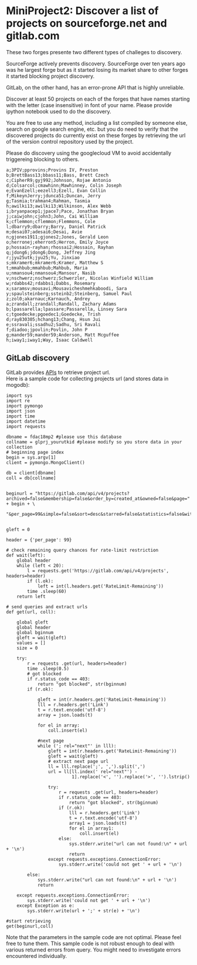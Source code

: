 # MiniProject2: Discover a list of projects on sourceforge.net and gitlab.com


These two forges presente two different types of challeges to discovery. 

SourceForge actively prevents discovery. SourceForge over ten years ago was he largest forge 
but as it started losing its market share to other forges it started blocking project discovery. 

GitLab, on the other hand, has an error-prone API that is highly unreliable. 



Discover at least 50 projects on each of the forges that have 
names starting with the letter (case insensitive) in font of your name. 
Please provide ipython notebook used to do the discovery.

You are free to use any method, including a list compiled by someone else, search on google search engine, etc. 
but you do need to verify that the discovered projects do currently exist on these 
forges by retrieving the url of the version control repository used by the project. 

Please do discovery using the googlecloud VM to avoid accidentally 
triggereing blocking to others. 

```
a;3PIV;pprovins;Provins IV, Preston
b;BrettBass13;bbass11;Bass, Brett Czech
c;CipherR9;gyj992;Johnson, Rojae Antonio
d;Colsarcol;cmawhinn;Mawhinney, Colin Joseph
e;EvanEzell;eezell3;Ezell, Evan Collin
f;MikeynJerry;jdunca51;Duncan, Jerry
g;Tasmia;trahman4;Rahman, Tasmia
h;awilki13;awilki13;Wilkinson, Alex Webb
i;bryanpacep1;jpace7;Pace, Jonathan Bryan
j;caiwjohn;cjohn3;John, Cai William
k;cflemmon;cflemmon;Flemmons, Cole
l;dbarry9;dbarry;Barry, Daniel Patrick
m;desai07;adesai6;Desai, Avie
n;gjones1911;gjones2;Jones, Gerald Leon
o;herronej;eherron5;Herron, Emily Joyce
p;hossain-rayhan;rhossai2;Hossain, Rayhan
q;jdong6;jdong6;Dong, Jeffrey Jing
r;jyu25utk;jyu25;Yu, Jinxiao
s;mkramer6;mkramer6;Kramer, Matthew S
t;mmahbub;mmahbub;Mahbub, Maria
u;nmansou4;nmansou4;Mansour, Nasib
v;nschwerz;nschwerz;Schwerzler, Nicolas Winfield William
w;rdabbs42;rdabbs1;Dabbs, Rosemary
x;saramsv;mousavi;Mousavicheshmehkaboodi, Sara
y;spaulsteinberg;ssteinb2;Steinberg, Samuel Paul
z;zol0;akarnauc;Karnauch, Andrey
a;zrandall;zrandall;Randall, Zachary Adams
b;lpassarella;lpassare;Passarella, Linsey Sara
c;tgoedecke;pgoedec1;Goedecke, Trish
d;ray830305;hchang13;Chang, Hsun Jui
e;ssravali;ssadhu2;Sadhu, Sri Ravali
f;diadoo;jpovlin;Povlin, John P
g;mander59;mander59;Anderson, Matt Mcguffee
h;iway1;iway1;Way, Isaac Caldwell
```

## GitLab discovery  
GitLab provides [APIs](https://docs.gitlab.com/ee/api/) to retrieve project url.  
Here is a sample code for collecting projects url (and stores data in mogodb):
```
import sys
import re
import pymongo
import json
import time
import datetime
import requests

dbname = fdac18mp2 #please use this database
collname = glprj_yourutkid #please modify so you store data in your collection
# beginning page index
begin = sys.argv[1]
client = pymongo.MongoClient()

db = client[dbname]
coll = db[collname]


beginurl = "https://gitlab.com/api/v4/projects?archived=false&membership=false&order_by=created_at&owned=false&page=" + begin + \
    "&per_page=99&simple=false&sort=desc&starred=false&statistics=false&with_custom_attributes=false&with_issues_enabled=false&with_merge_requests_enabled=false"


gleft = 0

header = {'per_page': 99}

# check remaining query chances for rate-limit restriction
def wait(left):
    global header
    while (left < 20):
        l = requests.get('https://gitlab.com/api/v4/projects', headers=header)
        if (l.ok):
            left = int(l.headers.get('RateLimit-Remaining'))
        time .sleep(60)
    return left

# send queries and extract urls 
def get(url, coll):

    global gleft
    global header
    global bginnum
    gleft = wait(gleft)
    values = []
    size = 0

    try:
        r = requests .get(url, headers=header)
        time .sleep(0.5)
        # got blocked
        if r.status_code == 403:
            return "got blocked", str(bginnum)
        if (r.ok):

            gleft = int(r.headers.get('RateLimit-Remaining'))
            lll = r.headers.get('Link')
            t = r.text.encode('utf-8')
            array = json.loads(t)
            
            for el in array:
                coll.insert(el)
 
            #next page
            while ('; rel="next"' in lll):
                gleft = int(r.headers.get('RateLimit-Remaining'))
                gleft = wait(gleft)
                # extract next page url
                ll = lll.replace(';', ',').split(',')
                url = ll[ll.index(' rel="next"') -
                         1].replace('<', '').replace('>', '').lstrip()
             
                try:
                    r = requests .get(url, headers=header)
                    if r.status_code == 403:
                        return "got blocked", str(bginnum)
                    if (r.ok):
                        lll = r.headers.get('Link')
                        t = r.text.encode('utf-8')
                        array1 = json.loads(t)
                        for el in array1:
                            coll.insert(el)
                    else:
                        sys.stderr.write("url can not found:\n" + url + '\n')
                        return 
                except requests.exceptions.ConnectionError:
                    sys.stderr.write('could not get ' + url + '\n')

        else:
            sys.stderr.write("url can not found:\n" + url + '\n')
            return

    except requests.exceptions.ConnectionError:
        sys.stderr.write('could not get ' + url + '\n')
    except Exception as e:
        sys.stderr.write(url + ';' + str(e) + '\n')
        
#start retrieving        
get(beginurl,coll)
```

Note that the parameters in the sample code are not optimal. Please feel free to tune them. This sample code is not robust enough to deal with various returned errors from query. You might need to investigate errors encountered individually. 
